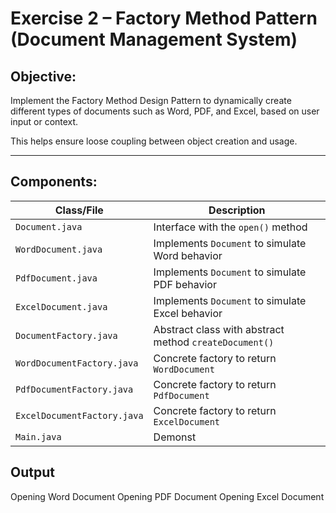 # Exercise 2 – Factory Method Pattern (Document Management System)

## Objective:
Implement the Factory Method Design Pattern to dynamically create different types of documents such as Word, PDF, and Excel, based on user input or context.

This helps ensure loose coupling between object creation and usage.

---

## Components:

| Class/File               | Description                                      |
|--------------------------|--------------------------------------------------|
| `Document.java`          | Interface with the `open()` method               |
| `WordDocument.java`      | Implements `Document` to simulate Word behavior  |
| `PdfDocument.java`       | Implements `Document` to simulate PDF behavior   |
| `ExcelDocument.java`     | Implements `Document` to simulate Excel behavior |
| `DocumentFactory.java`   | Abstract class with abstract method `createDocument()` |
| `WordDocumentFactory.java` | Concrete factory to return `WordDocument`       |
| `PdfDocumentFactory.java`  | Concrete factory to return `PdfDocument`        |
| `ExcelDocumentFactory.java`| Concrete factory to return `ExcelDocument`      |
| `Main.java`              | Demonst



## Output 
Opening Word Document
Opening PDF Document
Opening Excel Document
